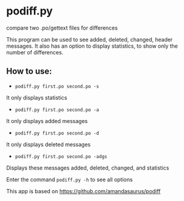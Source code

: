 # podiff.py
compare two .po/gettext files for differences

This program can be used to see added, deleted, changed, header messages.
It also has an option to display statistics, to show only the number of differences.

## How to use:
* `podiff.py first.po second.po -s`

It only displays statistics

* `podiff.py first.po second.po -a`

It only displays added messages

* `podiff.py first.po second.po -d`

It only displays deleted messages

* `podiff.py first.po second.po -adgs`

Displays these messages added, deleted, changed, and statistics

Enter the command `podiff.py -h` to see all options

This app is based on https://github.com/amandasaurus/podiff
